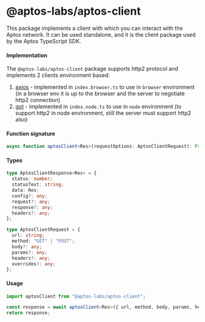 # @aptos-labs/aptos-client

This package implements a client with which you can interact with the Aptos network. It can be used standalone, and it is the client package used by the Aptos TypeScript SDK.

#### Implementation

The `@aptos-labs/aptos-client` package supports http2 protocol and implements 2 clients environment based:

1. [axios](https://github.com/axios/axios) - implemented in `index.browser.ts` to use in `browser` environment (in a browser env it is up to the browser and the server to negotiate http2 connection)
2. [got](https://github.com/sindresorhus/got) - implemented in `index.node.ts` to use in `node` environment (to support http2 in node environment, still the server must support http2 also)

#### Function signature

```ts
async function aptosClient<Res>(requestOptions: AptosClientRequest): Promise<AptosClientResponse<Res>>;
```

#### Types

```ts
type AptosClientResponse<Res> = {
  status: number;
  statusText: string;
  data: Res;
  config?: any;
  request?: any;
  response?: any;
  headers?: any;
};

type AptosClientRequest = {
  url: string;
  method: "GET" | "POST";
  body?: any;
  params?: any;
  headers?: any;
  overrides?: any;
};
```

#### Usage

```ts
import aptosClient from "@aptos-labs/aptos-client";

const response = await aptosClient<Res>({ url, method, body, params, headers, overrides });
return response;
```
